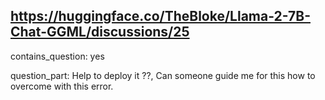 ## https://huggingface.co/TheBloke/Llama-2-7B-Chat-GGML/discussions/25

contains_question: yes

question_part: Help to deploy it ??, Can someone guide me for this how to overcome with this error.